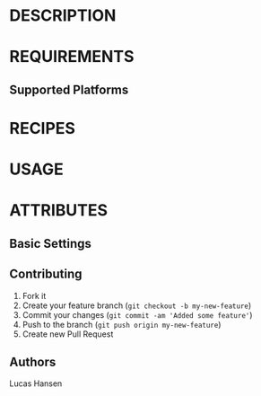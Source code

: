 # DESCRIPTION

# REQUIREMENTS

## Supported Platforms

# RECIPES

# USAGE

# ATTRIBUTES

## Basic Settings

## Contributing

1. Fork it
2. Create your feature branch (`git checkout -b my-new-feature`)
3. Commit your changes (`git commit -am 'Added some feature'`)
4. Push to the branch (`git push origin my-new-feature`)
5. Create new Pull Request

## Authors
Lucas Hansen

